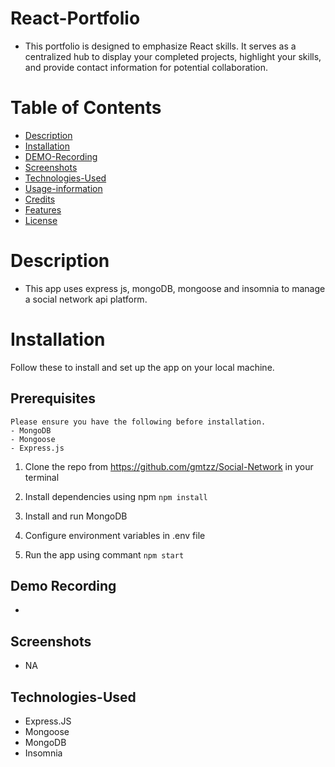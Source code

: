# React-Portfolio
* This portfolio is designed to emphasize React skills. It serves as a centralized hub to display your completed projects, highlight your skills, and provide contact information for potential collaboration.
# Table of Contents
* [Description](#Description)
* [Installation](#Installation)
* [DEMO-Recording](#DEMO-Recording)
* [Screenshots](#Screenshots)
* [Technologies-Used](#Technologies-used)
* [Usage-information](#Usage-information)
* [Credits](#Credits)
* [Features](#Features)
* [License](#License)
# Description 
* This app uses express js, mongoDB, mongoose and insomnia to manage a social network api platform.  

# Installation
Follow these to install and set up the app on your local machine.
## Prerequisites
    Please ensure you have the following before installation. 
    - MongoDB
    - Mongoose
    - Express.js
1. Clone the repo from https://github.com/gmtzz/Social-Network in your terminal
 
2. Install dependencies using npm `npm install`

3. Install and run MongoDB

4. Configure environment variables in .env file 

5. Run the app using commant `npm start`

## Demo Recording
* 
## Screenshots
 * NA
## Technologies-Used
* Express.JS
* Mongoose
* MongoDB
* Insomnia
